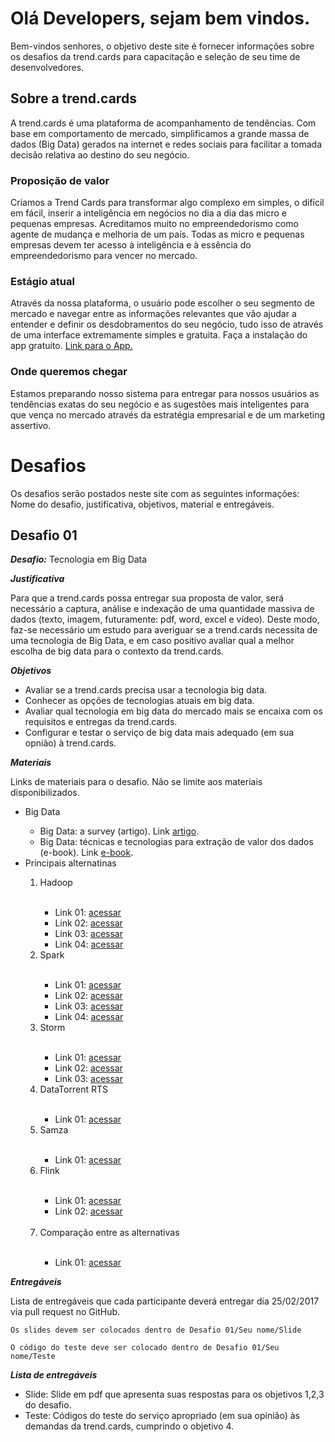 # Olá Developers, sejam bem vindos.

Bem-vindos senhores, o objetivo deste site é fornecer informações sobre os desafios da trend.cards para capacitação e seleção de seu time de desenvolvedores.

## Sobre a trend.cards
A trend.cards é uma plataforma de acompanhamento de tendências. Com base em comportamento de mercado, simplificamos a grande massa de dados (Big Data) gerados na internet e redes sociais para facilitar a tomada decisão relativa ao destino do seu negócio.

### Proposição de valor
 Criamos a Trend Cards para transformar algo complexo em simples, o difícil em fácil, inserir a inteligência em negócios no dia a dia das micro e pequenas empresas. Acreditamos muito no empreendedorismo como agente de mudança e melhoria de um país. Todas as micro e pequenas empresas devem ter acesso à inteligência e à essência do empreendedorismo para vencer no mercado.

### Estágio atual
Através da nossa plataforma, o usuário pode escolher o seu segmento de mercado e navegar entre as informações relevantes que vão ajudar a entender e definir os desdobramentos do seu negócio, tudo isso de através de uma interface extremamente simples e gratuita. 
Faça a instalação do app gratuito. <a href='https://play.google.com/store/apps/details?id=com.ionicframework.trendcards762619' target='_blank'>Link para o App.</a>

### Onde queremos chegar
Estamos preparando nosso sistema para entregar para nossos usuários as tendências exatas do seu negócio e as sugestões mais inteligentes para que vença no mercado através da estratégia empresarial e de um marketing assertivo.

# Desafios
Os desafios serão postados neste site com as seguintes informações: Nome do desafio, justificativa, objetivos, material e entregáveis.

## Desafio 01

***Desafio:*** Tecnologia em Big Data

***Justificativa*** 

Para que a trend.cards possa entregar sua proposta de valor, será necessário a captura, análise e indexação de uma quantidade massiva de dados (texto, imagem, futuramente: pdf, word, excel e vídeo). Deste modo, faz-se necessário um estudo para averiguar se a trend.cards necessita de uma tecnologia de Big Data, e em caso positivo avaliar qual a melhor escolha de big data para o contexto da trend.cards.

***Objetivos*** 

* Avaliar se a trend.cards precisa usar a tecnologia big data.
* Conhecer as opções de tecnologias atuais em big data.
* Avaliar qual tecnologia em big data do mercado mais se encaixa com os requisitos e entregas da trend.cards.
* Configurar e testar o serviço de big data mais adequado (em sua opnião) à trend.cards.

***Materiais***

Links de materiais para o desafio. Não se limite aos materiais disponibilizados.

<ul>
 <li>Big Data</li>
 <ul>
  <li>Big Data: a survey (artigo). Link <a href='http://www.cs.unibo.it/~montesi/CBD/Articoli/SurveyBigData.pdf' target='_blank'>artigo</a>.</li>
  <li>Big Data: técnicas e tecnologias para extração de valor dos dados (e-book). Link <a href='https://books.google.com.br/books?id=cbWlDQAAQBAJ&pg=PT112&lpg=PT112&dq=apache+Samza&source=bl&ots=6k3oo8J9Hd&sig=IJeumICPO4-GUnblfhNE_-6KbwA&hl=pt-BR&sa=X&ved=0ahUKEwi5qazQwN3RAhVDD5AKHdfUDM0Q6AEIQzAI#v=onepage&q&f=false' target='_blank'>e-book</a>.</li>
 </ul>
 <li>Principais alternatinas</li>
 <ol>
  <li>Hadoop</li>
  <ul>
   <li>Link 01: <a href='http://hadoop.apache.org/?cm_mc_uid=81459205960014853020618&cm_mc_sid_50200000=1485351144' target='_blank'>acessar</a></li>
   <li>Link 02: <a href='http://www.ibm.com/developerworks//library/os-hadoop-scheduling/' target='_blank'>acessar</a></li>
   <li>Link 03: <a href='https://www.infoq.com/br/articles/hadoop-na-nuvem?utm_source=articles_about_hadoop&utm_medium=link&utm_campaign=hadoop' target='_blank'>acessar</a></li>
   <li>Link 04: <a href='http://computerworld.com.br/cinco-coisas-que-voce-precisa-saber-sobre-hadoop-e-apache-spark' target='_blank'>acessar</a></li>
  </ul> 
  <li>Spark</li>
  <ul>
   <li>Link 01: <a href='http://www.ibm.com/developerworks/library/os-spark/' target='_blank'>acessar</a></li>
   <li>Link 02: <a href='https://www.infoq.com/br/articles/apache-spark-introduction' target='_blank'>acessar</a></li>
   <li>Link 03: <a href='https://www.infoq.com/br/articles/apache-spark-sql' target='_blank'>acessar</a></li>
   <li>Link 04: <a href='https://www.infoq.com/br/articles/apache-spark-streaming?utm_campaign=rightbar_v2&utm_source=infoq&utm_medium=articles_link&utm_content=link_tex' target='_blank'>acessar</a></li>
  </ul> 
  <li>Storm</li>
  <ul>
   <li>Link 01: <a href='https://www.ibm.com/developerworks/br/library/os-twitterstorm/' target='_blank'>acessar</a></li>
   <li>Link 02: <a href='http://www.memonic.com/user/pneff/folder/queue/id/1qSgf?cm_mc_sid_50200000=1485351144&cm_mc_uid=81459205960014853020618' target='_blank'>acessar</a></li>
   <li>Link 03: <a href='http://storm-project.net' target='_blank'>acessar</a></li>
  </ul>
  <li>DataTorrent RTS</li>
  <ul>
   <li>Link 01: <a href='https://www.infoq.com/br/news/2015/04/datatorrent' target='_blank'>acessar</a></li>
  </ul>
  <li>Samza</li>
  <ul>
   <li>Link 01: <a href='https://www.linkedin.com/pulse/uma-introdução-ao-apache-samza-mauro-alexandre' target='_blank'>acessar</a></li>
  </ul>
  <li>Flink</li>
  <ul>
   <li>Link 01: <a href='https://flink.apache.org/introduction.html' target='_blank'>acessar</a></li>
   <li>Link 02: <a href=' https://www.researchgate.net/profile/Jean_Bez/publication/280052790_Plataformas_de_Big_Data_Spark_Storm_e_Flink/links/55a5880608ae5e82ab1fb4b8.pdf?origin=publication_list' target='_blank'>acessar</a></li>
  </ul>
  <li>Comparação entre as alternativas</li>
    <ul>
   <li>Link 01: <a href='https://www.digitalocean.com/community/tutorials/hadoop-storm-samza-spark-and-flink-big-data-frameworks-compared' target='_blank'>acessar</a></li>
  </ul> 
 </ol>
</ul>
  
  
***Entregáveis***

Lista de entregáveis que cada participante deverá entregar dia 25/02/2017 via pull request no GitHub.

`Os slides devem ser colocados dentro de Desafio 01/Seu nome/Slide`

`O código do teste deve ser colocado dentro de Desafio 01/Seu nome/Teste`

***Lista de entregáveis***

<ul>
 <li>Slide: Slide em pdf que apresenta suas respostas para os objetivos 1,2,3 do desafio. </li>
 <li>Teste: Códigos do teste do serviço apropriado (em sua opinião) às demandas da trend.cards, cumprindo o objetivo 4. </li>
</ul>
